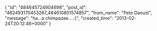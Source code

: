  {
   "id": "484645724904698",
   "post_id": "462493170453287_484610801574857",
   "from_name": "Pete Daoust",
   "message": "ha...a chimpazee....:)",
   "created_time": "2013-02-24T20:12:46+0000"
 }
